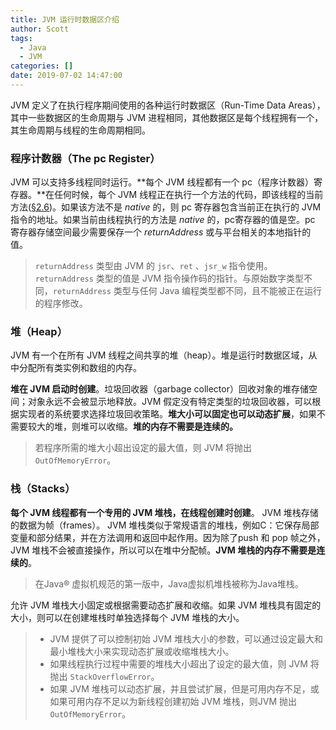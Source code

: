 ```yaml
---
title: JVM 运行时数据区介绍
author: Scott
tags:
  - Java
  - JVM
categories: []
date: 2019-07-02 14:47:00
---
```

JVM 定义了在执行程序期间使用的各种运行时数据区（Run-Time Data Areas），其中一些数据区的生命周期与 JVM 进程相同，其他数据区是每个线程拥有一个，其生命周期与线程的生命周期相同。
<!--more-->

### 程序计数器（The pc Register）
JVM 可以支持多线程同时运行。**每个 JVM 线程都有一个 pc（程序计数器）寄存器。**在任何时候，每个 JVM 线程正在执行一个方法的代码，即该线程的当前方法([§2.6](http://docs.oracle.com/javase/specs/jvms/se8/html/jvms-2.html#jvms-2.6))。如果该方法不是 *native* 的，则 pc 寄存器包含当前正在执行的 JVM 指令的地址。如果当前由线程执行的方法是 *native* 的，pc寄存器的值是空。pc 寄存器存储空间最少需要保存一个 *returnAddress* 或与平台相关的本地指针的值。

> `returnAddress` 类型由 JVM 的 `jsr`、`ret` 、`jsr_w` 指令使用。 `returnAddress` 类型的值是 JVM 指令操作码的指针。与原始数字类型不同，`returnAddress` 类型与任何 Java 编程类型都不同，且不能被正在运行的程序修改。

### 堆（Heap）
JVM 有一个在所有 JVM 线程之间共享的堆（heap）。堆是运行时数据区域，从中分配所有类实例和数组的内存。

**堆在 JVM 启动时创建**。垃圾回收器（garbage collector）回收对象的堆存储空间；对象永远不会被显示地释放。JVM 假定没有特定类型的垃圾回收器，可以根据实现者的系统要求选择垃圾回收策略。**堆大小可以固定也可以动态扩展**，如果不需要较大的堆，则堆可以收缩。**堆的内存不需要是连续的。**

> 若程序所需的堆大小超出设定的最大值，则 JVM 将抛出 `OutOfMemoryError`。

### 栈（Stacks）
**每个 JVM 线程都有一个专用的 JVM 堆栈，在线程创建时创建**。 JVM 堆栈存储的数据为帧（frames）。 JVM 堆栈类似于常规语言的堆栈，例如C：它保存局部变量和部分结果，并在方法调用和返回中起作用。因为除了push 和 pop 帧之外，JVM 堆栈不会被直接操作，所以可以在堆中分配帧。**JVM 堆栈的内存不需要是连续的**。

> 在Java® 虚拟机规范的第一版中，Java虚拟机堆栈被称为Java堆栈。

允许 JVM 堆栈大小固定或根据需要动态扩展和收缩。如果 JVM 堆栈具有固定的大小，则可以在创建堆栈时单独选择每个 JVM 堆栈的大小。

> * JVM 提供了可以控制初始 JVM 堆栈大小的参数，可以通过设定最大和最小堆栈大小来实现动态扩展或收缩堆栈大小。
> * 如果线程执行过程中需要的堆栈大小超出了设定的最大值，则 JVM 将抛出 `StackOverflowError`。
> * 如果 JVM 堆栈可以动态扩展，并且尝试扩展，但是可用内存不足，或如果可用内存不足以为新线程创建初始 JVM 堆栈，则JVM 抛出 `OutOfMemoryError`。